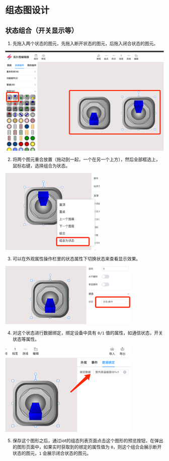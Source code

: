 # 组态图设计

## 状态组合（开关显示等）

1. 先拖入两个状态的图元，先拖入断开状态的图元，后拖入闭合状态的图元。

![](../imgs/configure/tow-pic.png)

2. 将两个图元重合放置（拖动到一起，一个在另一个上方），然后全部框选上，鼠标右键，选择组合为状态。

<img src="../imgs/configure/zuhe.png" width="300" />

3. 可以在外观属性操作栏里的状态属性下切换状态来查看显示效果。

<img src="../imgs/configure/view-status.png" width="400" />

4. 对这个状态进行数据绑定，绑定设备中具有 `0/1` 值的属性，如通信状态，开关状态等属性。

<img src="../imgs/configure/bind-attr.png" width="400" />

5. 保存这个图形之后，通过iot的组态列表页面点击这个图形的预览按钮，在弹出的图形页面中，如果实时获取到的绑定的属性值为 `0`，则这个组合会展示断开状态的图元，`1` 会展示闭合状态的图元。
